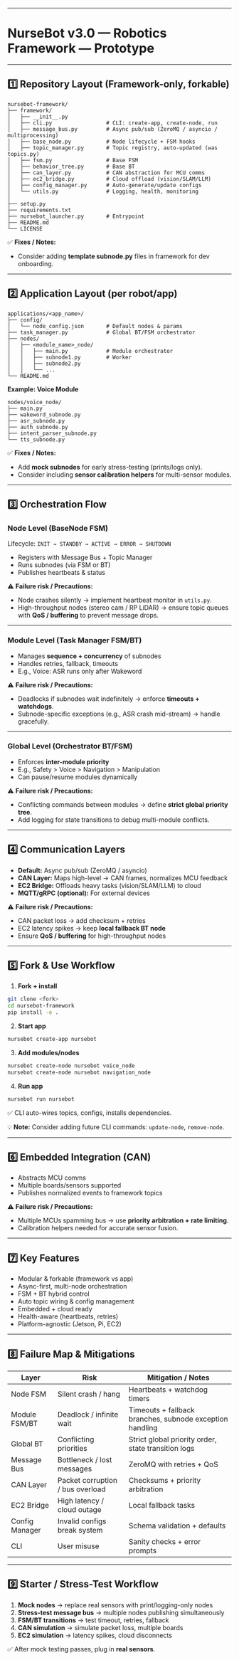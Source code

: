 
---

# **NurseBot v3.0 — Robotics Framework  — Prototype**

---

## **1️⃣ Repository Layout (Framework-only, forkable)**

```
nursebot-framework/
├── framework/
│   ├── __init__.py
│   ├── cli.py                 # CLI: create-app, create-node, run
│   ├── message_bus.py         # Async pub/sub (ZeroMQ / asyncio / multiprocessing)
│   ├── base_node.py           # Node lifecycle + FSM hooks
│   ├── topic_manager.py       # Topic registry, auto-updated (was topics.py)
│   ├── fsm.py                 # Base FSM
│   ├── behavior_tree.py       # Base BT
│   ├── can_layer.py           # CAN abstraction for MCU comms
│   ├── ec2_bridge.py          # Cloud offload (vision/SLAM/LLM)
│   ├── config_manager.py      # Auto-generate/update configs
│   └── utils.py               # Logging, health, monitoring
│
├── setup.py
├── requirements.txt
├── nursebot_launcher.py       # Entrypoint
├── README.md
└── LICENSE
```

✅ **Fixes / Notes:**


* Consider adding **template subnode.py** files in framework for dev onboarding.

---

## **2️⃣ Application Layout (per robot/app)**

```
applications/<app_name>/
├── config/
│   └── node_config.json       # Default nodes & params
├── task_manager.py            # Global BT/FSM orchestrator
├── nodes/
│   ├── <module_name>_node/
│   │   ├── main.py            # Module orchestrator
│   │   ├── subnode1.py        # Worker
│   │   ├── subnode2.py
│   │   └── ...
└── README.md
```

**Example: Voice Module**

```
nodes/voice_node/
├── main.py
├── wakeword_subnode.py
├── asr_subnode.py
├── auth_subnode.py
├── intent_parser_subnode.py
└── tts_subnode.py
```

✅ **Fixes / Notes:**

* Add **mock subnodes** for early stress-testing (prints/logs only).
* Consider including **sensor calibration helpers** for multi-sensor modules.

---

## **3️⃣ Orchestration Flow**

### **Node Level (BaseNode FSM)**

Lifecycle:
`INIT → STANDBY → ACTIVE → ERROR → SHUTDOWN`

* Registers with Message Bus + Topic Manager
* Runs subnodes (via FSM or BT)
* Publishes heartbeats & status

⚠️ **Failure risk / Precautions:**

* Node crashes silently → implement heartbeat monitor in `utils.py`.
* High-throughput nodes (stereo cam / RP LiDAR) → ensure topic queues with **QoS / buffering** to prevent message drops.

---

### **Module Level (Task Manager FSM/BT)**

* Manages **sequence + concurrency** of subnodes
* Handles retries, fallback, timeouts
* E.g., Voice: ASR runs only after Wakeword

⚠️ **Failure risk / Precautions:**

* Deadlocks if subnodes wait indefinitely → enforce **timeouts + watchdogs**.
* Subnode-specific exceptions (e.g., ASR crash mid-stream) → handle gracefully.

---

### **Global Level (Orchestrator BT/FSM)**

* Enforces **inter-module priority**
* E.g., Safety > Voice > Navigation > Manipulation
* Can pause/resume modules dynamically

⚠️ **Failure risk / Precautions:**

* Conflicting commands between modules → define **strict global priority tree**.
* Add logging for state transitions to debug multi-module conflicts.

---

## **4️⃣ Communication Layers**

* **Default:** Async pub/sub (ZeroMQ / asyncio)
* **CAN Layer:** Maps high-level → CAN frames, normalizes MCU feedback
* **EC2 Bridge:** Offloads heavy tasks (vision/SLAM/LLM) to cloud
* **MQTT/gRPC (optional):** For external devices

⚠️ **Failure risk / Precautions:**

* CAN packet loss → add checksum + retries
* EC2 latency spikes → keep **local fallback BT node**
* Ensure **QoS / buffering** for high-throughput nodes

---

## **5️⃣ Fork & Use Workflow**

1. **Fork + install**

```bash
git clone <fork>
cd nursebot-framework
pip install -e .
```

2. **Start app**

```bash
nursebot create-app nursebot
```

3. **Add modules/nodes**

```bash
nursebot create-node nursebot voice_node
nursebot create-node nursebot navigation_node
```

4. **Run app**

```bash
nursebot run nursebot
```

✅ CLI auto-wires topics, configs, installs dependencies.

💡 **Note:** Consider adding future CLI commands: `update-node`, `remove-node`.

---

## **6️⃣ Embedded Integration (CAN)**

* Abstracts MCU comms
* Multiple boards/sensors supported
* Publishes normalized events to framework topics

⚠️ **Failure risk / Precautions:**

* Multiple MCUs spamming bus → use **priority arbitration + rate limiting**.
* Calibration helpers needed for accurate sensor fusion.

---

## **7️⃣ Key Features**

* Modular & forkable (framework vs app)
* Async-first, multi-node orchestration
* FSM + BT hybrid control
* Auto topic wiring & config management
* Embedded + cloud ready
* Health-aware (heartbeats, retries)
* Platform-agnostic (Jetson, Pi, EC2)

---

## **8️⃣ Failure Map & Mitigations**

| Layer          | Risk                             | Mitigation / Notes                                       |
| -------------- | -------------------------------- | -------------------------------------------------------- |
| Node FSM       | Silent crash / hang              | Heartbeats + watchdog timers                             |
| Module FSM/BT  | Deadlock / infinite wait         | Timeouts + fallback branches, subnode exception handling |
| Global BT      | Conflicting priorities           | Strict global priority order, state transition logs      |
| Message Bus    | Bottleneck / lost messages       | ZeroMQ with retries + QoS                                |
| CAN Layer      | Packet corruption / bus overload | Checksums + priority arbitration                         |
| EC2 Bridge     | High latency / cloud outage      | Local fallback tasks                                     |
| Config Manager | Invalid configs break system     | Schema validation + defaults                             |
| CLI            | User misuse                      | Sanity checks + error prompts                            |

---

## **9️⃣ Starter / Stress-Test Workflow**

1. **Mock nodes** → replace real sensors with print/logging-only nodes
2. **Stress-test message bus** → multiple nodes publishing simultaneously
3. **FSM/BT transitions** → test timeout, retries, fallback
4. **CAN simulation** → simulate packet loss, multiple boards
5. **EC2 simulation** → latency spikes, cloud disconnects

✅ After mock testing passes, plug in **real sensors**.



